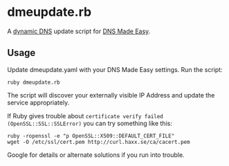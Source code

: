 # dmeupdate.rb

A [dynamic DNS][2] update script for [DNS Made Easy][1].

[1]: http://www.dnsmadeeasy.com
[2]: http://www.dnsmadeeasy.com/services/dynamic-dns

## Usage

Update dmeupdate.yaml with your DNS Made Easy settings. Run the script:

```
ruby dmeupdate.rb
```
The script will discover your externally visible IP Address and update the
service appropriately.


If Ruby gives trouble about `certificate verify failed (OpenSSL::SSL::SSLError)`
you can try something like this:

```
ruby -ropenssl -e "p OpenSSL::X509::DEFAULT_CERT_FILE"
wget -O /etc/ssl/cert.pem http://curl.haxx.se/ca/cacert.pem
```
Google for details or alternate solutions if you run into trouble.
